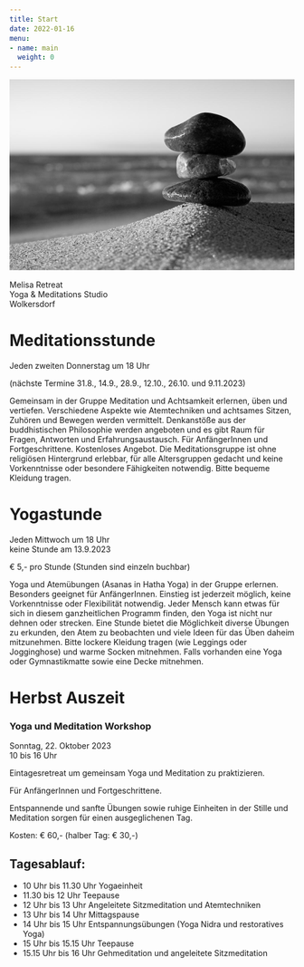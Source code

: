 ```yaml
---
title: Start
date: 2022-01-16
menu:
- name: main
  weight: 0
---
```


![Stack of rocks on a beach](../images/rocks.jpg)

Melisa Retreat  
Yoga & Meditations Studio  
Wolkersdorf

# Meditationsstunde

Jeden zweiten Donnerstag um 18 Uhr

(nächste Termine 31.8., 14.9., 28.9., 12.10., 26.10. und 9.11.2023)

Gemeinsam in der Gruppe Meditation und Achtsamkeit erlernen, üben und vertiefen. Verschiedene Aspekte wie Atemtechniken und achtsames Sitzen, Zuhören und Bewegen werden vermittelt. Denkanstöße aus der buddhistischen Philosophie werden angeboten und es gibt Raum für Fragen, Antworten und Erfahrungsaustausch. Für AnfängerInnen und Fortgeschrittene. Kostenloses Angebot.
Die Meditationsgruppe ist ohne religiösen Hintergrund erlebbar, für alle Altersgruppen gedacht und keine Vorkenntnisse oder besondere Fähigkeiten notwendig.
Bitte bequeme Kleidung tragen.

# Yogastunde

Jeden Mittwoch um 18 Uhr  
keine Stunde am 13.9.2023

€ 5,-  pro Stunde (Stunden sind einzeln buchbar)

Yoga und Atemübungen (Asanas in Hatha Yoga) in der Gruppe erlernen. Besonders geeignet für AnfängerInnen. Einstieg ist jederzeit möglich, keine Vorkenntnisse oder Flexibilität notwendig. Jeder Mensch kann etwas für sich in diesem ganzheitlichen Programm finden, den Yoga ist nicht nur dehnen oder strecken. Eine Stunde bietet die Möglichkeit diverse Übungen zu erkunden, den Atem zu beobachten und viele Ideen für das Üben daheim mitzunehmen.
Bitte lockere Kleidung tragen (wie Leggings oder Jogginghose) und warme Socken mitnehmen. Falls
vorhanden eine Yoga oder Gymnastikmatte sowie eine Decke mitnehmen.

# Herbst Auszeit

### Yoga und Meditation Workshop

Sonntag, 22. Oktober 2023  
10 bis 16 Uhr

Eintagesretreat um gemeinsam Yoga und Meditation zu praktizieren.

Für AnfängerInnen und Fortgeschrittene.

Entspannende und sanfte Übungen sowie ruhige Einheiten in der Stille und Meditation sorgen für einen ausgeglichenen Tag.

Kosten: € 60,- (halber Tag: € 30,-)

## Tagesablauf:

- 10 Uhr bis 11.30 Uhr Yogaeinheit
- 11.30 bis 12 Uhr Teepause
- 12 Uhr bis 13 Uhr Angeleitete Sitzmeditation und Atemtechniken
- 13 Uhr bis 14 Uhr Mittagspause
- 14 Uhr bis 15 Uhr Entspannungsübungen (Yoga Nidra und restoratives Yoga)
- 15 Uhr bis 15.15 Uhr Teepause
- 15.15 Uhr bis 16 Uhr Gehmeditation und angeleitete Sitzmeditation
